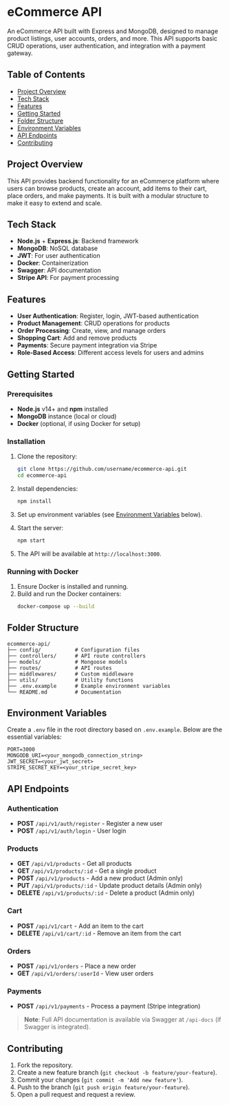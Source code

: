 # eCommerce API

An eCommerce API built with Express and MongoDB, designed to manage product listings, user accounts, orders, and more. This API supports basic CRUD operations, user authentication, and integration with a payment gateway.

## Table of Contents
- [Project Overview](#project-overview)
- [Tech Stack](#tech-stack)
- [Features](#features)
- [Getting Started](#getting-started)
- [Folder Structure](#folder-structure)
- [Environment Variables](#environment-variables)
- [API Endpoints](#api-endpoints)
- [Contributing](#contributing)

## Project Overview

This API provides backend functionality for an eCommerce platform where users can browse products, create an account, add items to their cart, place orders, and make payments. It is built with a modular structure to make it easy to extend and scale.

## Tech Stack
- **Node.js** + **Express.js**: Backend framework
- **MongoDB**: NoSQL database
- **JWT**: For user authentication
- **Docker**: Containerization
- **Swagger**: API documentation
- **Stripe API**: For payment processing

## Features
- **User Authentication**: Register, login, JWT-based authentication
- **Product Management**: CRUD operations for products
- **Order Processing**: Create, view, and manage orders
- **Shopping Cart**: Add and remove products
- **Payments**: Secure payment integration via Stripe
- **Role-Based Access**: Different access levels for users and admins

## Getting Started

### Prerequisites
- **Node.js** v14+ and **npm** installed
- **MongoDB** instance (local or cloud)
- **Docker** (optional, if using Docker for setup)

### Installation
1. Clone the repository:
   ```bash
   git clone https://github.com/username/ecommerce-api.git
   cd ecommerce-api
   ```

2. Install dependencies:
   ```bash
   npm install
   ```

3. Set up environment variables (see [Environment Variables](#environment-variables) below).

4. Start the server:
   ```bash
   npm start
   ```

5. The API will be available at `http://localhost:3000`.

### Running with Docker
1. Ensure Docker is installed and running.
2. Build and run the Docker containers:
   ```bash
   docker-compose up --build
   ```

## Folder Structure

```
ecommerce-api/
├── config/           # Configuration files
├── controllers/      # API route controllers
├── models/           # Mongoose models
├── routes/           # API routes
├── middlewares/      # Custom middleware
├── utils/            # Utility functions
├── .env.example      # Example environment variables
└── README.md         # Documentation
```

## Environment Variables

Create a `.env` file in the root directory based on `.env.example`. Below are the essential variables:

```plaintext
PORT=3000
MONGODB_URI=<your_mongodb_connection_string>
JWT_SECRET=<your_jwt_secret>
STRIPE_SECRET_KEY=<your_stripe_secret_key>
```

## API Endpoints

### Authentication
- **POST** `/api/v1/auth/register` - Register a new user
- **POST** `/api/v1/auth/login` - User login

### Products
- **GET** `/api/v1/products` - Get all products
- **GET** `/api/v1/products/:id` - Get a single product
- **POST** `/api/v1/products` - Add a new product (Admin only)
- **PUT** `/api/v1/products/:id` - Update product details (Admin only)
- **DELETE** `/api/v1/products/:id` - Delete a product (Admin only)

### Cart
- **POST** `/api/v1/cart` - Add an item to the cart
- **DELETE** `/api/v1/cart/:id` - Remove an item from the cart

### Orders
- **POST** `/api/v1/orders` - Place a new order
- **GET** `/api/v1/orders/:userId` - View user orders

### Payments
- **POST** `/api/v1/payments` - Process a payment (Stripe integration)

> **Note**: Full API documentation is available via Swagger at `/api-docs` (if Swagger is integrated).

## Contributing

1. Fork the repository.
2. Create a new feature branch (`git checkout -b feature/your-feature`).
3. Commit your changes (`git commit -m 'Add new feature'`).
4. Push to the branch (`git push origin feature/your-feature`).
5. Open a pull request and request a review.
